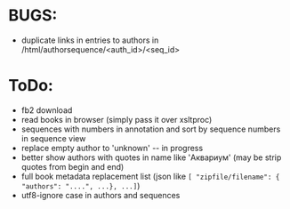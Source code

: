 # BUGS:

  * duplicate links in entries to authors in /html/authorsequence/<auth_id>/<seq_id>

# ToDo:

  * fb2 download
  * read books in browser (simply pass it over xsltproc)
  * sequences with numbers in annotation and sort by sequence numbers in sequence view
  * replace empty author to 'unknown' -- in progress
  * better show authors with quotes in name like 'Аквариум' (may be strip quotes from begin and end)
  * full book metadata replacement list (json like `[ "zipfile/filename": { "authors": "....", ...}, ...]`)
  * utf8-ignore case in authors and sequences
